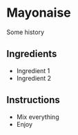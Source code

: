 # Mayonaise

Some history

## Ingredients

- Ingredient 1 
- Ingredient 2

## Instructions

- Mix everything
- Enjoy

